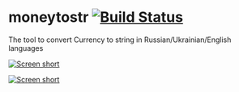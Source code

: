 moneytostr [![Build Status](https://secure.travis-ci.org/javadev/moneytostr-russian.png)](http://travis-ci.org/javadev/moneytostr-russian)
==========

The tool to convert Currency to string in Russian/Ukrainian/English languages 

[![Screen short](https://raw.github.com/javadev/moneytostr-russian/master/moneytostr.png)](http://javadev.github.io/moneytostr-russian/)

[![Screen short](https://raw.github.com/javadev/moneytostr-russian/master/moneytostr2.png)](http://javadev.github.io/moneytostr-russian/)
